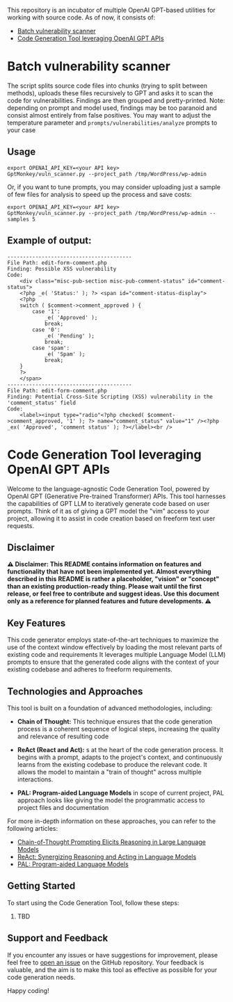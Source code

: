 This repository is an incubator of multiple OpenAI GPT-based utilities for working with source code. As of now, it 
consists of:
- [Batch vulnerability scanner](#batch-vulnerability-scanner)
- [Code Generation Tool leveraging OpenAI GPT APIs](#code-generation-tool-leveraging-openai-gpt-apis)

# Batch vulnerability scanner
The script splits source code files into chunks (trying to split between methods), uploads these files recursively to 
GPT and asks it to scan the code for vulnerabilities. Findings are then grouped and pretty-printed. Note: depending 
on prompt and model used, findings may be too paranoid and consist almost entirely from false positives. You may 
want to adjust the temperature parameter and `prompts/vulnerabilities/analyze` prompts to your case
## Usage 
```shell
export OPENAI_API_KEY=<your API key>
GptMonkey/vuln_scanner.py --project_path /tmp/WordPress/wp-admin
```
Or, if you want to tune prompts, you may consider uploading just a sample of few files for analysis to speed up the 
process and save costs:
```shell
export OPENAI_API_KEY=<your API key>
GptMonkey/vuln_scanner.py --project_path /tmp/WordPress/wp-admin --samples 5
```
## Example of output:
```text
----------------------------------------
File Path: edit-form-comment.php
Finding: Possible XSS vulnerability
Code:
    <div class="misc-pub-section misc-pub-comment-status" id="comment-status">
    <?php _e( 'Status:' ); ?> <span id="comment-status-display">
    <?php
    switch ( $comment->comment_approved ) {
    	case '1':
    		_e( 'Approved' );
    		break;
    	case '0':
    		_e( 'Pending' );
    		break;
    	case 'spam':
    		_e( 'Spam' );
    		break;
    }
    ?>
    </span>
----------------------------------------
File Path: edit-form-comment.php
Finding: Potential Cross-Site Scripting (XSS) vulnerability in the 'comment_status' field
Code:
    <label><input type="radio"<?php checked( $comment->comment_approved, '1' ); ?> name="comment_status" value="1" /><?php _ex( 'Approved', 'comment status' ); ?></label><br />
```

# Code Generation Tool leveraging OpenAI GPT APIs

Welcome to the language-agnostic Code Generation Tool, powered by OpenAI GPT (Generative Pre-trained Transformer) APIs. 
This tool harnesses the capabilities of GPT LLM to iteratively generate code based on user prompts. Think of it as 
of giving a GPT model the "vim" access to your project, allowing it to assist in code creation based on freeform text
user requests.

## Disclaimer
**⚠️ Disclaimer: This README contains information on features and functionality that have not been implemented yet. 
Almost everything described in this README is rather a placeholder, "vision" or "concept" than an existing 
production-ready thing. Please wait until the first release, or feel free to contribute and suggest ideas. 
Use this document only as a reference for planned features and future developments. ⚠️**

## Key Features

This code generator employs state-of-the-art  techniques to maximize the use of the context window effectively 
by loading the most relevant parts of existing code and requirements
It leverages multiple Language Model (LLM) prompts to ensure that the generated code aligns with the context 
of your existing codebase and adheres to freeform requirements.

## Technologies and Approaches

This tool is built on a foundation of advanced methodologies, including:

- **Chain of Thought:** This technique ensures that the code generation process is a coherent sequence of
  logical steps, increasing the quality and relevance of resulting code

- **ReAct (React and Act):** s at the heart of the code generation process. It begins with a prompt, adapts to the 
 project's context, and continuously learns from the existing codebase to produce the relevant code. It allows the model
 to maintain a "train of thought" across multiple interactions.

- **PAL: Program-aided Language Models** in scope of current project, PAL approach looks like giving the model the 
programmatic access to project files and documentation

For more in-depth information on these approaches, you can refer to the following articles:

- [Chain-of-Thought Prompting Elicits Reasoning in Large Language Models](https://arxiv.org/abs/2201.11903)
- [ReAct: Synergizing Reasoning and Acting in Language Models](https://arxiv.org/abs/2210.03629)
- [PAL: Program-aided Language Models](https://arxiv.org/abs/2211.10435)

## Getting Started

To start using the Code Generation Tool, follow these steps:

1. TBD

## Support and Feedback

If you encounter any issues or have suggestions for improvement, please feel free to 
[open an issue](https://github.com/Dmitriusan/GptMonkey/issues) on the GitHub repository. Your feedback is valuable, 
and the aim is to make this tool as effective as possible for your code generation needs.

Happy coding!